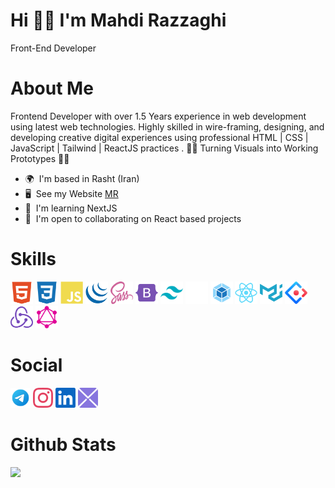 Hi 🙋‍♂️ I'm Mahdi Razzaghi
======
Front-End Developer

# About Me

Frontend Developer with over 1.5 Years experience in web development using latest web technologies. Highly skilled in wire-framing, designing, and developing creative digital experiences using professional HTML | CSS | JavaScript | Tailwind | ReactJS practices . 👨‍💻 Turning Visuals into Working Prototypes 👨‍💻

- 🌍  I'm based in Rasht (Iran)
- 🖥️  See my Website [MR](https://mahdirazzaghi808.github.io/personal/)
- 🧠  I'm learning NextJS
- 🤝  I'm open to collaborating on React based projects

# Skills

<p align="left">
      <a href="https://developer.mozilla.org/en-US/docs/Glossary/HTML5" target="_blank" rel="noreferrer"><img src="https://raw.githubusercontent.com/MahdiRazzaghi808/MahdiRazzaghi808/5f078584a7113bc5c08dbbb2bd7836624e55756d/html5-colored.svg" width="36" height="36" alt="HTML5" /></a>
    <a href="https://www.w3.org/TR/CSS/#css" target="_blank" rel="noreferrer"><img src="https://raw.githubusercontent.com/MahdiRazzaghi808/MahdiRazzaghi808/5f078584a7113bc5c08dbbb2bd7836624e55756d/css3-colored.svg" width="36" height="36" alt="CSS3" /></a>
    <a href="https://developer.mozilla.org/en-US/docs/Web/JavaScript" target="_blank" rel="noreferrer"><img src="https://raw.githubusercontent.com/MahdiRazzaghi808/MahdiRazzaghi808/463481dbf00d1cb38c3f80dbb6023b23ae32278c/javascript-colored.svg" width="36" height="36" alt="Javascript" /></a>
       <a href="https://jquery.com/" target="_blank" rel="noreferrer"><img src="https://raw.githubusercontent.com/MahdiRazzaghi808/MahdiRazzaghi808/0c120fe09a295c143df51dd2871fd09c736fd838/jquery-colored.svg" width="36" height="36" alt="JQuery" /></a>
      <a href="https://sass-lang.com/" target="_blank" rel="noreferrer"><img
          src="https://raw.githubusercontent.com/MahdiRazzaghi808/MahdiRazzaghi808/e74668f11cedd8cecc58f0faaad60303f5f44adb/sass.svg"
          width="36" height="36" alt="sass" /></a>
            <a href="https://getbootstrap.com/" target="_blank" rel="noreferrer"><img src="https://raw.githubusercontent.com/MahdiRazzaghi808/MahdiRazzaghi808/0c120fe09a295c143df51dd2871fd09c736fd838/bootstrap-colored.svg" width="36" height="36" alt="Bootstrap" /></a>
             <a href="https://tailwindcss.com/" target="_blank" rel="noreferrer"><img src="https://raw.githubusercontent.com/MahdiRazzaghi808/MahdiRazzaghi808/0c120fe09a295c143df51dd2871fd09c736fd838/tailwindcss.svg" width="36" height="36" alt="tailwindcss" /></a>
             <a href="https://github.com/" target="_blank" rel="noreferrer"><img src="https://raw.githubusercontent.com/MahdiRazzaghi808/MahdiRazzaghi808/2feecb737852b3de708c06730971c394abc27031/Layer%202.svg" width="36" height="36" alt="github" /></a>
              <a href="https://webpack.js.org/" target="_blank" rel="noreferrer"><img src="https://raw.githubusercontent.com/MahdiRazzaghi808/MahdiRazzaghi808/9a516b420d947b980f2d581f0c57334e1d8f4646/webpack-svgrepo-com.svg" width="36" height="36" alt="webpack" /></a>
                   <a href="https://reactjs.org/" target="_blank" rel="noreferrer"><img src="https://raw.githubusercontent.com/MahdiRazzaghi808/MahdiRazzaghi808/9a516b420d947b980f2d581f0c57334e1d8f4646/react-colored.svg" width="36" height="36" alt="React" /></a>
            <a href="https://mui.com/" target="_blank" rel="noreferrer"><img src="https://raw.githubusercontent.com/MahdiRazzaghi808/MahdiRazzaghi808/9a516b420d947b980f2d581f0c57334e1d8f4646/materialui-colored.svg" width="36" height="36" alt="Material UI" /></a>
                   <a href="https://ant.design/" target="_blank" rel="noreferrer"><img src="https://raw.githubusercontent.com/MahdiRazzaghi808/MahdiRazzaghi808/9a516b420d947b980f2d581f0c57334e1d8f4646/ant.svg" width="36" height="36" alt="ant js" /></a>
        <a href="https://redux.js.org/" target="_blank" rel="noreferrer"><img src="https://raw.githubusercontent.com/MahdiRazzaghi808/MahdiRazzaghi808/9a516b420d947b980f2d581f0c57334e1d8f4646/redux-colored.svg" width="36" height="36" alt="Redux" /></a>
        <a href="https://graphql.org/" target="_blank" rel="noreferrer"><img src="https://raw.githubusercontent.com/MahdiRazzaghi808/MahdiRazzaghi808/9a516b420d947b980f2d581f0c57334e1d8f4646/graphQl.svg" width="36" height="36" alt="graphql" /></a>

</p>

# Social

<p align="left">
    <a href="https://t.me/Mahdi_razzaghi808" target="_blank" rel="noreferrer"><img src="https://raw.githubusercontent.com/MahdiRazzaghi808/MahdiRazzaghi808/f08a42820dbc3b6f6926a070c65051c1026a0db8/telegram.svg" width="32" height="32" /></a>
         <a href="https://instagram.com/mahdi_razzaghi0101?igshid=YmMyMTA2M2Y=" target="_blank" rel="noreferrer"><img src="https://raw.githubusercontent.com/MahdiRazzaghi808/MahdiRazzaghi808/f08a42820dbc3b6f6926a070c65051c1026a0db8/instagram.svg" width="32" height="32" /></a>
          <a href="https://www.linkedin.com/in/mahdi-razzaghi-961965244" target="_blank" rel="noreferrer"><img src="https://raw.githubusercontent.com/MahdiRazzaghi808/MahdiRazzaghi808/f08a42820dbc3b6f6926a070c65051c1026a0db8/linkedin.svg" width="32" height="32" /></a>    
      <a href="mailto:mahdi_razzaghi@yahoo.com" target="_blank" rel="noreferrer"><img src="https://raw.githubusercontent.com/MahdiRazzaghi808/MahdiRazzaghi808/8cd58af24fb3dbe435f9c86c2634dd8d40501e1c/Layer%206.svg" width="32" height="32" /></a>
          
 
</p>


# Github Stats
  <img src="https://github-readme-stats.vercel.app/api?username=MahdiRazzaghi808&show_icons=true&theme=tokyonight" />

